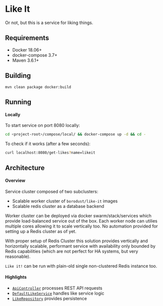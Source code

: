 # Like It

Or not, but this is a service for liking things.

## Requirements
* Docker 18.06+
* docker-compose 3.7+
* Maven 3.6.1+

## Building
```
mvn clean package docker:build
```

## Running

#### Locally
To start service on port 8080 locally:
```bash
cd <project-root>/compose/local/ && docker-compose up -d && cd -
```

To check if it works (after a few seconds):
```bash
curl localhost:8080/get-likes?name=likeit
```

## Architecture

#### Overview
Service cluster composed of two subclusters:
* Scalable worker cluster of `borodust/like-it` images
* Scalable redis cluster as a database backend

Worker cluster can be deployed via docker swarm/stack/services
which provide load-balanced service out of the box. 
Each worker node can utilies multiple cores allowing it to scale vertically too.
No automation provided for setting up a Redis cluster as of yet.

With proper setup of Redis Cluster this solution provides vertically and horizontally scalable,
performant service with availability only bounded by Redis capabilities 
(which are not perfect for HA systems, but very reasonable).

`Like it!` can be run with plain-old single non-clustered Redis instance too.

#### Highlights
* [`ApiController`](src/main/java/org/borodust/likeit/controller/ApiController.java) processes REST API requests
* [`DefaultLikeService`](src/main/java/org/borodust/likeit/service/impl/DefaultLikeService.java) handles like service logic
* [`LikeRepository`](src/main/java/org/borodust/likeit/data/LikeRepository.java) provides persistence
